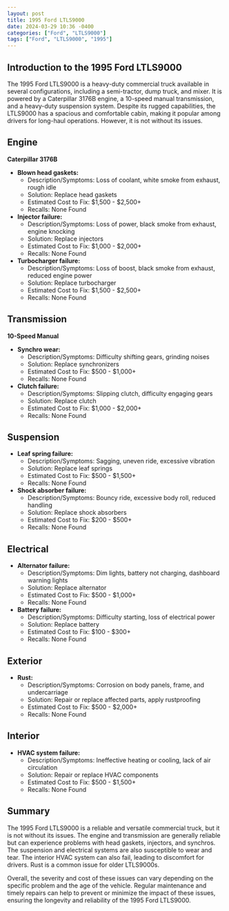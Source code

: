 ```yaml
---
layout: post
title: 1995 Ford LTLS9000
date: 2024-03-29 10:36 -0400
categories: ["Ford", "LTLS9000"]
tags: ["Ford", "LTLS9000", "1995"]
---
```

## Introduction to the 1995 Ford LTLS9000

The 1995 Ford LTLS9000 is a heavy-duty commercial truck available in several configurations, including a semi-tractor, dump truck, and mixer. It is powered by a Caterpillar 3176B engine, a 10-speed manual transmission, and a heavy-duty suspension system. Despite its rugged capabilities, the LTLS9000 has a spacious and comfortable cabin, making it popular among drivers for long-haul operations. However, it is not without its issues.

## Engine

**Caterpillar 3176B**

* **Blown head gaskets:**
    * Description/Symptoms: Loss of coolant, white smoke from exhaust, rough idle
    * Solution: Replace head gaskets
    * Estimated Cost to Fix: $1,500 - $2,500+
    * Recalls: None Found
* **Injector failure:**
    * Description/Symptoms: Loss of power, black smoke from exhaust, engine knocking
    * Solution: Replace injectors
    * Estimated Cost to Fix: $1,000 - $2,000+
    * Recalls: None Found
* **Turbocharger failure:**
    * Description/Symptoms: Loss of boost, black smoke from exhaust, reduced engine power
    * Solution: Replace turbocharger
    * Estimated Cost to Fix: $1,500 - $2,500+
    * Recalls: None Found

## Transmission

**10-Speed Manual**

* **Synchro wear:**
    * Description/Symptoms: Difficulty shifting gears, grinding noises
    * Solution: Replace synchronizers
    * Estimated Cost to Fix: $500 - $1,000+
    * Recalls: None Found
* **Clutch failure:**
    * Description/Symptoms: Slipping clutch, difficulty engaging gears
    * Solution: Replace clutch
    * Estimated Cost to Fix: $1,000 - $2,000+
    * Recalls: None Found

## Suspension

* **Leaf spring failure:**
    * Description/Symptoms: Sagging, uneven ride, excessive vibration
    * Solution: Replace leaf springs
    * Estimated Cost to Fix: $500 - $1,500+
    * Recalls: None Found
* **Shock absorber failure:**
    * Description/Symptoms: Bouncy ride, excessive body roll, reduced handling
    * Solution: Replace shock absorbers
    * Estimated Cost to Fix: $200 - $500+
    * Recalls: None Found

## Electrical

* **Alternator failure:**
    * Description/Symptoms: Dim lights, battery not charging, dashboard warning lights
    * Solution: Replace alternator
    * Estimated Cost to Fix: $500 - $1,000+
    * Recalls: None Found
* **Battery failure:**
    * Description/Symptoms: Difficulty starting, loss of electrical power
    * Solution: Replace battery
    * Estimated Cost to Fix: $100 - $300+
    * Recalls: None Found

## Exterior

* **Rust:**
    * Description/Symptoms: Corrosion on body panels, frame, and undercarriage
    * Solution: Repair or replace affected parts, apply rustproofing
    * Estimated Cost to Fix: $500 - $2,000+
    * Recalls: None Found

## Interior

* **HVAC system failure:**
    * Description/Symptoms: Ineffective heating or cooling, lack of air circulation
    * Solution: Repair or replace HVAC components
    * Estimated Cost to Fix: $500 - $1,500+
    * Recalls: None Found

## Summary

The 1995 Ford LTLS9000 is a reliable and versatile commercial truck, but it is not without its issues. The engine and transmission are generally reliable but can experience problems with head gaskets, injectors, and synchros. The suspension and electrical systems are also susceptible to wear and tear. The interior HVAC system can also fail, leading to discomfort for drivers. Rust is a common issue for older LTLS9000s.

Overall, the severity and cost of these issues can vary depending on the specific problem and the age of the vehicle. Regular maintenance and timely repairs can help to prevent or minimize the impact of these issues, ensuring the longevity and reliability of the 1995 Ford LTLS9000.
